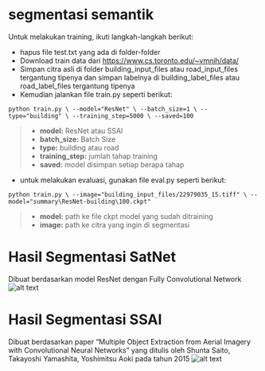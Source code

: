 # segmentasi semantik

Untuk melakukan training, ikuti langkah-langkah berikut:

- hapus file test.txt yang ada di folder-folder
- Download train data dari https://www.cs.toronto.edu/~vmnih/data/
- Simpan citra asli di folder building_input_files atau road_input_files tergantung tipenya dan simpan labelnya di building_label_files atau road_label_files tergantung tipenya
- Kemudian jalankan file train.py seperti berikut:

```python train.py \ --model="ResNet" \ --batch_size=1 \ --type="building" \ --training_step=5000 \ --saved=100```

>- **model:** ResNet atau SSAI
>- **batch_size:** Batch Size
>- **type:** building atau road
>- **training_step:** jumlah tahap training
>- **saved:** model disimpan setiap berapa tahap

- untuk melakukan evaluasi, gunakan file eval.py seperti berikut:

```python train.py \ --image="building_input_files/22979035_15.tiff" \ --model="summary\ResNet-building\100.ckpt"```

>- **model:** path ke file ckpt model yang sudah ditraining
>- **image:** path ke citra yang ingin di segmentasi

# Hasil Segmentasi SatNet
Dibuat berdasarkan model ResNet dengan Fully Convolutional Network
![alt text](https://image.ibb.co/mmHEsK/res.png "SatNet")

# Hasil Segmentasi SSAI
Dibuat berdasarkan paper “Multiple Object Extraction from Aerial Imagery with Convolutional Neural Networks” yang ditulis oleh Shunta Saito, Takayoshi Yamashita, Yoshimitsu Aoki pada tahun 2015
![alt text](https://image.ibb.co/hdWURe/ssai.png "SSAI")
